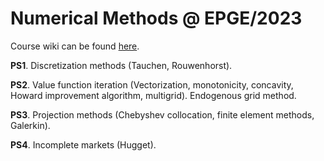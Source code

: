 # Numerical Methods @ EPGE/2023

Course wiki can be found [here](https://epge.fgv.br/we/MD/MetodosNumericos/2023).

**PS1**. Discretization methods (Tauchen, Rouwenhorst). 

**PS2**. Value function iteration (Vectorization, monotonicity, concavity, Howard improvement algorithm, multigrid). Endogenous grid method.

**PS3**. Projection methods (Chebyshev collocation, finite element methods, Galerkin).

**PS4**. Incomplete markets (Hugget).
